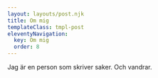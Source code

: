 ```yaml
---
layout: layouts/post.njk
title: Om mig
templateClass: tmpl-post
eleventyNavigation:
  key: Om mig
  order: 8
---
```


Jag är en person som skriver saker. Och vandrar.